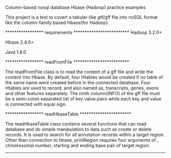 Column-based nosql database Hbase (Hadoop) practice examples



This project is a test to covert a tabular-like gtf/gff file into noSQL format like the column-family based Hbase(for Hadoop).

***************** requirements *************************
Hadoop 3.2.0+

Hbase 2.4.0+

Java 1.8.0

***************** readFromFile *************************

The readFromFile class is to read the content of a gff file and write the content into Hbase. By default, four Htables would be created if no table of the same name were created before in the connected database. Four Htables are used to record, and also named as, transcripts, genes, exons and other features separately. The ninth column(INFO) of the gff file must be a semi-colon separated list of key value pairs while each key and value is connected with equal sign. 

***************** readHbaseTable ***********************

The readHbaseTable class contains several functions that can read database and do simple manipulation to data such as create or delete records. It is used to search for all annotation records within a target region. Other than connection to hbase, printRegion requires four arguments of , chromosomal number, starting and ending base pair of target region. 

********************************************************

